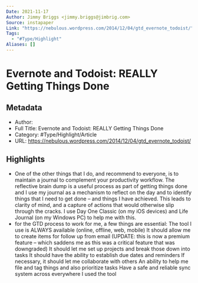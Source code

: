 ```yaml
---
Date: 2021-11-17
Author: Jimmy Briggs <jimmy.briggs@jimbrig.com>
Source: instapaper
Link: "https://nebulous.wordpress.com/2014/12/04/gtd_evernote_todoist/"
Tags:
  - "#Type/Highlight"
Aliases: []
---
```


# Evernote and Todoist: REALLY Getting Things Done

## Metadata

* Author: 
* Full Title: Evernote and Todoist: REALLY Getting Things Done
* Category: #Type/Highlight/Article
* URL: https://nebulous.wordpress.com/2014/12/04/gtd_evernote_todoist/

## Highlights

* One of the other things that I do, and recommend to everyone, is to maintain a journal to complement your productivity workflow. The reflective brain dump is a useful process as part of getting things done and I use my journal as a mechanism to reflect on the day and to identify things that I need to get done – and things I have achieved. This leads to clarity of mind, and a capture of actions that would otherwise slip through the cracks. I use Day One Classic (on my iOS devices) and Life Journal (on my Windows PC) to help me with this.
* for the GTD process to work for me, a few things are essential:
  The tool I use is ALWAYS available (online, offline, web, mobile)
  It should allow me to create items for follow up from email (UPDATE: this is now a premium feature – which saddens me as this was a critical feature that was downgraded)
  It should let me set up projects and break those down into tasks
  It should have the ability to establish due dates and reminders
  If necessary, it should let me collaborate with others
  An ability to help me file and tag things and also prioritize tasks
  Have a safe and reliable sync system across everywhere I used the tool
